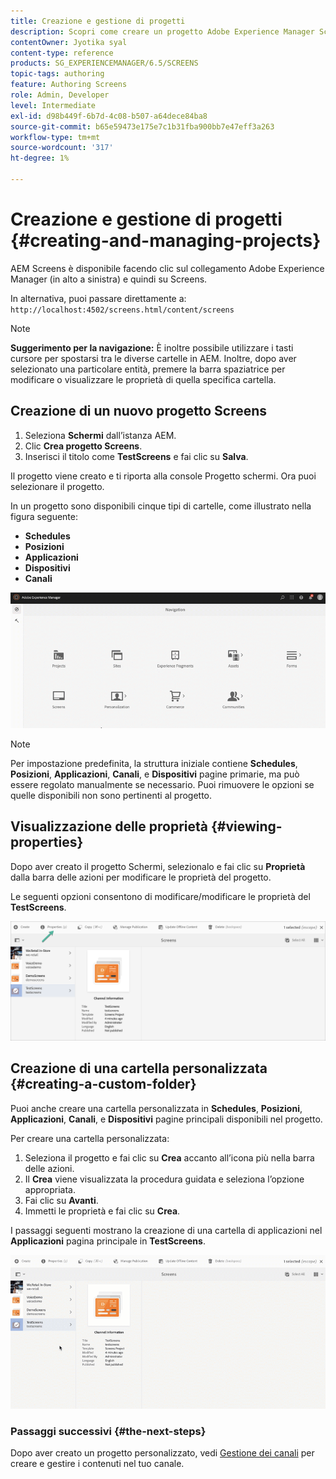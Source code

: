 ```yaml
---
title: Creazione e gestione di progetti
description: Scopri come creare un progetto Adobe Experience Manager Screens.
contentOwner: Jyotika syal
content-type: reference
products: SG_EXPERIENCEMANAGER/6.5/SCREENS
topic-tags: authoring
feature: Authoring Screens
role: Admin, Developer
level: Intermediate
exl-id: d98b449f-6b7d-4c08-b507-a64dece84ba8
source-git-commit: b65e59473e175e7c1b31fba900bb7e47eff3a263
workflow-type: tm+mt
source-wordcount: '317'
ht-degree: 1%

---
```


# Creazione e gestione di progetti {#creating-and-managing-projects}

AEM Screens è disponibile facendo clic sul collegamento Adobe Experience Manager (in alto a sinistra) e quindi su Screens.

In alternativa, puoi passare direttamente a: `http://localhost:4502/screens.html/content/screens`

>[!NOTE]
>**Suggerimento per la navigazione:**
>È inoltre possibile utilizzare i tasti cursore per spostarsi tra le diverse cartelle in AEM. Inoltre, dopo aver selezionato una particolare entità, premere la barra spaziatrice per modificare o visualizzare le proprietà di quella specifica cartella.

## Creazione di un nuovo progetto Screens

1. Seleziona **Schermi** dall’istanza AEM.
1. Clic **Crea progetto Screens**.
1. Inserisci il titolo come **TestScreens** e fai clic su **Salva**.

Il progetto viene creato e ti riporta alla console Progetto schermi. Ora puoi selezionare il progetto.

In un progetto sono disponibili cinque tipi di cartelle, come illustrato nella figura seguente:

* **Schedules**
* **Posizioni**
* **Applicazioni**
* **Dispositivi**
* **Canali**

![player1](assets/create-project.gif)

>[!NOTE]
>
>Per impostazione predefinita, la struttura iniziale contiene **Schedules**, **Posizioni**, **Applicazioni**, **Canali**, e **Dispositivi** pagine primarie, ma può essere regolato manualmente se necessario. Puoi rimuovere le opzioni se quelle disponibili non sono pertinenti al progetto.


## Visualizzazione delle proprietà {#viewing-properties}

Dopo aver creato il progetto Schermi, selezionalo e fai clic su **Proprietà** dalla barra delle azioni per modificare le proprietà del progetto.

Le seguenti opzioni consentono di modificare/modificare le proprietà del **TestScreens**.

![immagine](assets/create-project2.png)

## Creazione di una cartella personalizzata {#creating-a-custom-folder}

Puoi anche creare una cartella personalizzata in **Schedules**, **Posizioni**, **Applicazioni**, **Canali**, e **Dispositivi** pagine principali disponibili nel progetto.

Per creare una cartella personalizzata:

1. Seleziona il progetto e fai clic su **Crea** accanto all’icona più nella barra delle azioni.
1. Il **Crea** viene visualizzata la procedura guidata e seleziona l’opzione appropriata.
1. Fai clic su **Avanti**.
1. Immetti le proprietà e fai clic su **Crea**.

I passaggi seguenti mostrano la creazione di una cartella di applicazioni nel **Applicazioni** pagina principale in **TestScreens**.

![player2-1](assets/create-project3.gif)

### Passaggi successivi {#the-next-steps}

Dopo aver creato un progetto personalizzato, vedi [Gestione dei canali](managing-channels.md) per creare e gestire i contenuti nel tuo canale.
